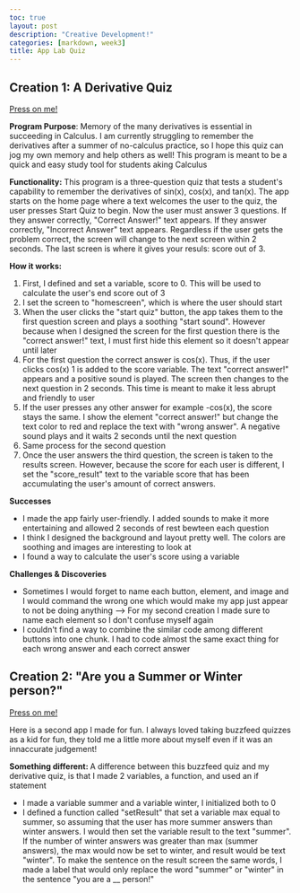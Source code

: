 ```yaml
---
toc: true
layout: post
description: "Creative Development!"
categories: [markdown, week3]
title: App Lab Quiz
---
```


<h2>Creation 1: A Derivative Quiz</h2>
<p><a href="https://studio.code.org/projects/applab/UG4i-TtiqO3O2o-eZ9s_RwX3VGww6_tuxwZQi06djMc">Press on me!</a></p>

<p><b>Program Purpose</b>: Memory of the many derivatives is essential in succeeding in Calculus. I am currently struggling to remember the derivatives after a summer of no-calculus practice, so I hope this quiz can jog my own memory and help others as well! This program is meant to be a quick and easy study tool for students aking Calculus </p>

<p><b>Functionality:</b> This program is a three-question quiz that tests a student's capability to remember the derivatives of sin(x), cos(x), and tan(x). The app starts on the home page where a text welcomes the user to the quiz, the user presses Start Quiz to begin. Now the user must answer 3 questions. If they answer correctly, "Correct Answer!" text appears. If they answer correctly, "Incorrect Answer" text appears. Regardless if the user gets the problem correct, the screen will change to the next screen within 2 seconds. The last screen is where it gives your resuls: score out of 3. </p>

<p><b>How it works: </b></p>
<ol>
<!--![]({{ site.baseurl }}/images/yes1.png "Screenshot 1") -->
    <li>First, I defined and set a variable, score to 0. This will be used to calculate the user's end score out of 3 </li>
    <li>I set the screen to "homescreen", which is where the user should start</li>
    <li>When the user clicks the "start quiz" button, the app takes them to the first question screen and plays a soothing "start sound". However because when I designed the screen for the first question there is the "correct answer!" text, I must first hide this element so it doesn't appear until later</li>
<!--<img scr="images/yes2.png">-->
    <li>For the first question the correct answer is cos(x). Thus, if the user clicks cos(x) 1 is added to the score variable. The text "correct answer!" appears and a positive sound is played. The screen then changes to the next question in 2 seconds. This time is meant to make it less abrupt and friendly to user</li>
<!--<img src="images/yes3.png">-->
    <li>If the user presses any other answer for example -cos(x), the score stays the same. I show the element "correct answer!" but change the text color to red and replace the text with "wrong answer". A negative sound plays and it waits 2 seconds until the next question</li>
    <li>Same process for the second question</li>
<!--<img src = "images/yes4.png">-->
    <li>Once the user answers the third question, the screen is taken to the results screen. However, because the score for each user is different, I set the "score_result" text to the variable score that has been accumulating the user's amount of correct answers. </li>
</ol>

<p><b>Successes</b></p>
<ul>
    <li>I made the app fairly user-friendly. I added sounds to make it more entertaining and allowed 2 seconds of rest bewteen each question</li>
    <li>I think I designed the background and layout pretty well. The colors are soothing and images are interesting to look at</li>
    <li>I found a way to calculate the user's score using a variable</li>
</ul>

<p><b>Challenges & Discoveries</b></p>
<ul>
    <li>Sometimes I would forget to name each button, element, and image and I would command the wrong one which would make my app just appear to not be doing anything --> For my second creation I made sure to name each element so I don't confuse myself again</li>
    <li>I couldn't find a way to combine the similar code among different buttons into one chunk. I had to code almost the same exact thing for each wrong answer and each correct answer</li>
</ul>


<h2>Creation 2: "Are you a Summer or Winter person?"</h2>

<p><a href="https://studio.code.org/projects/applab/3dQnLE_UP4bHbgm-Of6q4oNKKtm9sZgjBtInEU5ZipE">Press on me!</a></p>
<p>Here is a second app I made for fun. I always loved taking buzzfeed quizzes as a kid for fun, they told me a little more about myself even if it was an innaccurate judgement!</p>
<p><b>Something different: </b> A difference between this buzzfeed quiz and my derivative quiz, is that I made 2 variables, a function, and used an if statement</p>
<ul>
    <li>I made a variable summer and a variable winter, I initialized both to 0</li>
    <li>I defined a function called "setResult" that set a variable max equal to summer, so assuming that the user has more summer answers than winter answers. I would then set the variable result to the text "summer". If the number of winter answers was greater than max (summer answers), the max would now be set to winter, and result would be text "winter". To make the sentence on the result screen the same words, I made a label that would only replace the word "summer" or "winter" in the sentence "you are a __ person!"</li>
</ul>



